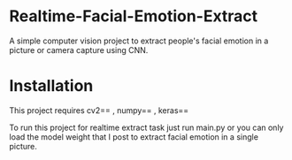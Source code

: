# Realtime-Facial-Emotion-Extract

A simple computer vision project to extract people's facial emotion in a picture or camera capture using CNN.

# Installation

This project requires cv2== , numpy== , keras==

To run this project for realtime extract task just run main.py or you can only load the model weight that I post to extract facial emotion in a single picture.
